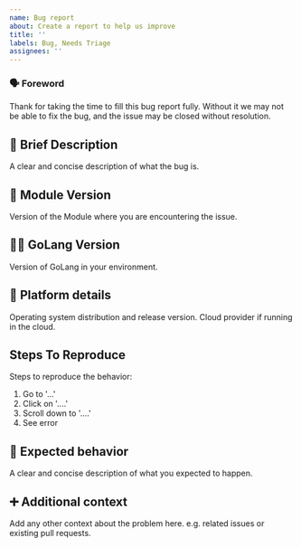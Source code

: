 ```yaml
---
name: Bug report
about: Create a report to help us improve
title: ''
labels: Bug, Needs Triage
assignees: ''
---
```


### :speaking_head: Foreword

Thank for taking the time to fill this bug report fully. Without it we may not be able to fix the bug, and the issue may be closed without resolution.

## :ghost: Brief Description

A clear and concise description of what the bug is.

## :pancakes: Module Version

Version of the Module where you are encountering the issue.

## :woman_cook:  GoLang Version

Version of GoLang in your environment.

## :tophat: Platform details

Operating system distribution and release version. Cloud provider if running in the cloud.

## Steps To Reproduce

Steps to reproduce the behavior:

1. Go to '...'
2. Click on '....'
3. Scroll down to '....'
4. See error

## :police_car: Expected behavior

A clear and concise description of what you expected to happen.

## :heavy_plus_sign: Additional context

Add any other context about the problem here. e.g. related issues or existing pull requests.
